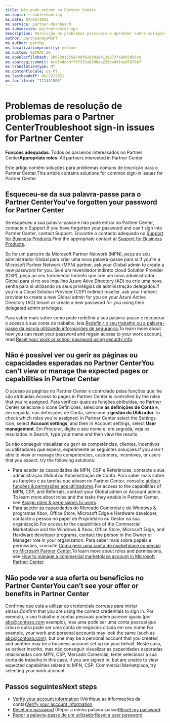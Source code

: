 ```yaml
---
title: Não pode entrar no Partner Center
ms.topic: troubleshooting
ms.date: 04/08/2021
ms.service: partner-dashboard
ms.subservice: partnercenter-mpn
description: Resolução de problemas possíveis e aprender sobre soluções para quando não pode iniciar sessão no Partner Center - saiba mais sobre a reposição de palavras-passe, verificação de funções e verificação de credenciais.
author: parthpandyaMSFT
ms.author: parthp
ms.localizationpriority: medium
ms.custom: SEOMAY.20
ms.openlocfilehash: 2b67201355e748f9280d28413a8737a9b07db5c6
ms.sourcegitcommit: bce54ddb9fff7332a03d6aa228ba9414a87d76b7
ms.translationtype: MT
ms.contentlocale: pt-PT
ms.lasthandoff: 06/22/2021
ms.locfileid: "112431505"
---
```

# <a name="troubleshoot-sign-in-issues-for-partner-center"></a><span data-ttu-id="9603b-103">Problemas de resolução de problemas para o Partner Center</span><span class="sxs-lookup"><span data-stu-id="9603b-103">Troubleshoot sign-in issues for Partner Center</span></span>

<span data-ttu-id="9603b-104">**Funções adequadas**: Todos os parceiros interessados no Partner Center</span><span class="sxs-lookup"><span data-stu-id="9603b-104">**Appropriate roles**: All partners interested in Partner Center</span></span>

<span data-ttu-id="9603b-105">Este artigo contém soluções para problemas comuns de inscrição para o Partner Center.</span><span class="sxs-lookup"><span data-stu-id="9603b-105">This article contains solutions for common sign-in issues for Partner Center.</span></span>

## <a name="youve-forgotten-your-password-for-partner-center"></a><span data-ttu-id="9603b-106">Esqueceu-se da sua palavra-passe para o Partner Center</span><span class="sxs-lookup"><span data-stu-id="9603b-106">You've forgotten your password for Partner Center</span></span>

<span data-ttu-id="9603b-107">Se esqueceu a sua palavra-passe e não pode entrar no Partner Center, contacte o Support.</span><span class="sxs-lookup"><span data-stu-id="9603b-107">If you have forgotten your password and can't sign into Partner Center, contact Support.</span></span> <span data-ttu-id="9603b-108">Encontre o contacto adequado no [Support for Business Products.](/microsoft-365/admin/contact-support-for-business-products)</span><span class="sxs-lookup"><span data-stu-id="9603b-108">Find the appropriate contact at [Support for Business Products](/microsoft-365/admin/contact-support-for-business-products).</span></span>

<span data-ttu-id="9603b-109">Se for um parceiro da Microsoft Partner Network (MPN), peça ao seu administrador Global para criar uma nova palavra-passe para si.</span><span class="sxs-lookup"><span data-stu-id="9603b-109">If you're a Microsoft Partner Network (MPN) partner, ask your Global admin to create a new password for you.</span></span> <span data-ttu-id="9603b-110">Se é um revendedor indireto cloud Solution Provider (CSP), peça ao seu fornecedor Indireto que crie um novo administrador Global para si no seu inquilino Azure Ative Directory (AD) ou crie uma nova senha para si utilizando os seus privilégios de administração delegados.</span><span class="sxs-lookup"><span data-stu-id="9603b-110">If you're a Cloud Solution Provider (CSP) Indirect reseller, ask your Indirect provider to create a new Global admin for you on your Azure Active Directory (AD) tenant or create a new password for you using their delegated admin privileges.</span></span>

<span data-ttu-id="9603b-111">Para saber mais sobre como pode redefinir a sua palavra-passe e recuperar o acesso à sua conta de trabalho, leia [Redefinir o seu trabalho ou a palavra-passe da escola utilizando informações de segurança.](/azure/active-directory/user-help/active-directory-passwords-update-your-own-password#how-to-change-your-password)</span><span class="sxs-lookup"><span data-stu-id="9603b-111">To learn more about how you can reset your password and regain access to your work account, read [Reset your work or school password using security info](/azure/active-directory/user-help/active-directory-passwords-update-your-own-password#how-to-change-your-password).</span></span>

## <a name="you-cant-view-or-manage-the-expected-pages-or-capabilities-in-partner-center"></a><span data-ttu-id="9603b-112">Não é possível ver ou gerir as páginas ou capacidades esperadas no Partner Center</span><span class="sxs-lookup"><span data-stu-id="9603b-112">You can't view or manage the expected pages or capabilities in Partner Center</span></span>

<span data-ttu-id="9603b-113">O acesso às páginas no Partner Center é controlado pelas funções que lhe são atribuídas.</span><span class="sxs-lookup"><span data-stu-id="9603b-113">Access to pages in Partner Center is controlled by the roles that you're assigned.</span></span> <span data-ttu-id="9603b-114">Para verificar quais as funções atribuídas, no Partner Center selecione o ícone Definições, selecione **as definições de Conta** e, em seguida, nas definições de Conta, selecione a **gestão do Utilizador**.</span><span class="sxs-lookup"><span data-stu-id="9603b-114">To check which roles you're assigned, in Partner Center select the Settings icon, select **Account settings**, and then in Account settings, select **User management**.</span></span> <span data-ttu-id="9603b-115">Em Procurar, digite o seu nome e, em seguida, veja os resultados.</span><span class="sxs-lookup"><span data-stu-id="9603b-115">In Search, type your name and then view the results.</span></span>

<span data-ttu-id="9603b-116">Se não conseguir visualizar ou gerir as competências, clientes, incentivos ou utilizadores que espera, experimente as seguintes soluções:</span><span class="sxs-lookup"><span data-stu-id="9603b-116">If you aren't able to view or manage the competencies, customers, incentives, or users that you expect, try the following solutions:</span></span>

- <span data-ttu-id="9603b-117">Para aceder às capacidades de MPN, CSP e Referências, contacte a sua administração Global ou Administração de Conta. Para saber mais sobre as funções e as tarefas que ativam no Partner Center, consulte [atribuir funções & permissões aos utilizadores](permissions-overview.md).</span><span class="sxs-lookup"><span data-stu-id="9603b-117">For access to the capabilities of MPN, CSP, and Referrals, contact your Global admin or Account admin. To learn more about roles and the tasks they enable in Partner Center, see [Assign roles & permissions to users](permissions-overview.md).</span></span>
- <span data-ttu-id="9603b-118">Para aceder às capacidades do Mercado Comercial e do Windows & programas Xbox, Office Store, Microsoft Edge e Hardware developer, contacte a pessoa no papel de Proprietário ou Gestor na sua organização.</span><span class="sxs-lookup"><span data-stu-id="9603b-118">For access to the capabilities of the Commercial Marketplace and the Windows & Xbox, Office Store, Microsoft Edge, and Hardware developer programs, contact the person in the Owner or Manager role in your organization.</span></span> <span data-ttu-id="9603b-119">Para saber mais sobre papéis e permissões, consulte [Como gerir uma conta de marketplace comercial no Microsoft Partner Center.](/azure/marketplace/partner-center-portal/manage-account#define-user-roles-and-permissions)</span><span class="sxs-lookup"><span data-stu-id="9603b-119">To learn more about roles and permissions, see [How to manage a commercial marketplace account in Microsoft Partner Center](/azure/marketplace/partner-center-portal/manage-account#define-user-roles-and-permissions).</span></span>

## <a name="you-cant-see-your-offer-or-benefits-in-partner-center"></a><span data-ttu-id="9603b-120">Não pode ver a sua oferta ou benefícios no Partner Center</span><span class="sxs-lookup"><span data-stu-id="9603b-120">You can’t see your offer or benefits in Partner Center</span></span>

<span data-ttu-id="9603b-121">Confirme que está a utilizar as credenciais corretas para iniciar sinsus.</span><span class="sxs-lookup"><span data-stu-id="9603b-121">Confirm that you are using the correct credentials to sign in.</span></span> <span data-ttu-id="9603b-122">Por exemplo, o seu trabalho e contas pessoais podem parecer iguais (por abc@contoso.com exemplo), mas uma pode ser uma conta pessoal que criou e outra pode ser uma conta de negócios criada em seu nome.</span><span class="sxs-lookup"><span data-stu-id="9603b-122">For example, your work and personal accounts may look the same (such as abc@contoso.com), but one may be a personal account that you created and another may be a business account set up on your behalf.</span></span> <span data-ttu-id="9603b-123">Neste caso, se estiver inscrito, mas não conseguir visualizar as capacidades esperadas relacionadas com MPN, CSP, Mercado Comercial, tente selecionar a sua conta de trabalho.</span><span class="sxs-lookup"><span data-stu-id="9603b-123">In this case, if you are signed in, but are unable to view expected capabilities related to MPN, CSP, Commercial Marketplace, try selecting your work account.</span></span>

## <a name="next-steps"></a><span data-ttu-id="9603b-124">Passos seguintes</span><span class="sxs-lookup"><span data-stu-id="9603b-124">Next steps</span></span>

- <span data-ttu-id="9603b-125">[Verify your account information](verification-responses.md) (Verifique as informações da conta)</span><span class="sxs-lookup"><span data-stu-id="9603b-125">[Verify your account information](verification-responses.md)</span></span>
- <span data-ttu-id="9603b-126">[Reset my password](reset-my-pasword.md) (Repor a minha palavra-passe)</span><span class="sxs-lookup"><span data-stu-id="9603b-126">[Reset my password](reset-my-pasword.md)</span></span>
- [<span data-ttu-id="9603b-127">Repor a palavra-passe de um utilizador</span><span class="sxs-lookup"><span data-stu-id="9603b-127">Reset a user password</span></span>](reset-a-user-password.md)